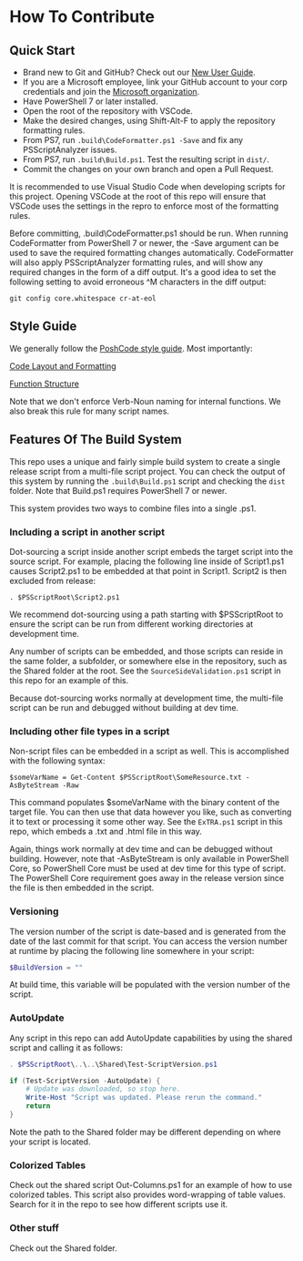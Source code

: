 # How To Contribute

## Quick Start

* Brand new to Git and GitHub? Check out our [New User Guide](https://microsoft.github.io/CSS-Exchange/NewUserGuide/).
* If you are a Microsoft employee, link your GitHub account to your corp credentials and join the [Microsoft organization](https://github.com/microsoft).
* Have PowerShell 7 or later installed.
* Open the root of the repository with VSCode.
* Make the desired changes, using Shift-Alt-F to apply the repository formatting rules.
* From PS7, run `.build\CodeFormatter.ps1 -Save` and fix any PSScriptAnalyzer issues.
* From PS7, run `.build\Build.ps1`. Test the resulting script in `dist/`.
* Commit the changes on your own branch and open a Pull Request.

It is recommended to use Visual Studio Code when developing scripts for this project. Opening VSCode at
the root of this repo will ensure that VSCode uses the settings in the repro to enforce most of the
formatting rules.

Before committing, .build\CodeFormatter.ps1 should be run. When running CodeFormatter from PowerShell 7
or newer, the -Save argument can be used to save the required formatting changes automatically. CodeFormatter
will also apply PSScriptAnalyzer formatting rules, and will show any required changes in the form of a diff
output. It's a good idea to set the following setting to avoid erroneous ^M characters in the diff output:

`git config core.whitespace cr-at-eol`

## Style Guide

We generally follow the [PoshCode style guide](https://github.com/PoshCode/PowerShellPracticeAndStyle/blob/master/Style-Guide/Introduction.md). Most importantly:

[Code Layout and Formatting](https://github.com/PoshCode/PowerShellPracticeAndStyle/blob/master/Style-Guide/Code-Layout-and-Formatting.md)

[Function Structure](https://github.com/PoshCode/PowerShellPracticeAndStyle/blob/master/Style-Guide/Function-Structure.md)

Note that we don't enforce Verb-Noun naming for internal functions. We also break this rule for many script names.

## Features Of The Build System

This repo uses a unique and fairly simple build system to create a single release script from a multi-file
script project. You can check the output of this system by running the `.build\Build.ps1` script and
checking the `dist` folder. Note that Build.ps1 requires PowerShell 7 or newer.

This system provides two ways to combine files into a single .ps1.

### Including a script in another script

Dot-sourcing a script inside another script embeds the target script into the source script. For example,
placing the following line inside of Script1.ps1 causes Script2.ps1 to be embedded at that point in Script1.
Script2 is then excluded from release:

`. $PSScriptRoot\Script2.ps1`

We recommend dot-sourcing using a path starting with $PSScriptRoot to ensure the script can be run
from different working directories at development time.

Any number of scripts can be embedded, and those scripts can reside in the same folder, a subfolder, or
somewhere else in the repository, such as the Shared folder at the root. See the
`SourceSideValidation.ps1` script in this repo for an example of this.

Because dot-sourcing works normally at development time, the multi-file script can be run and debugged
without building at dev time.

### Including other file types in a script

Non-script files can be embedded in a script as well. This is accomplished with the following syntax:

`$someVarName = Get-Content $PSScriptRoot\SomeResource.txt -AsByteStream -Raw`

This command populates $someVarName with the binary content of the target file. You can then use that
data however you like, such as converting it to text or processing it some other way. See the `ExTRA.ps1`
script in this repo, which embeds a .txt and .html file in this way.

Again, things work normally at dev time and can be debugged without building. However, note that
-AsByteStream is only available in PowerShell Core, so PowerShell Core must be used at dev time for
this type of script. The PowerShell Core requirement goes away in the release version since the file
is then embedded in the script.

### Versioning

The version number of the script is date-based and is generated from the date of the last commit for
that script. You can access the version number at runtime by placing the following line somewhere in your script:

```powershell
$BuildVersion = ""
```

At build time, this variable will be populated with the version number of the script.

### AutoUpdate

Any script in this repo can add AutoUpdate capabilities by using the shared script and calling it as follows:

```powershell
. $PSScriptRoot\..\..\Shared\Test-ScriptVersion.ps1

if (Test-ScriptVersion -AutoUpdate) {
    # Update was downloaded, so stop here.
    Write-Host "Script was updated. Please rerun the command."
    return
}
```

Note the path to the Shared folder may be different depending on where your script is located.

### Colorized Tables

Check out the shared script Out-Columns.ps1 for an example of how to use colorized tables. This script also
provides word-wrapping of table values. Search for it in the repo to see how different scripts use it.

### Other stuff

Check out the Shared folder.

